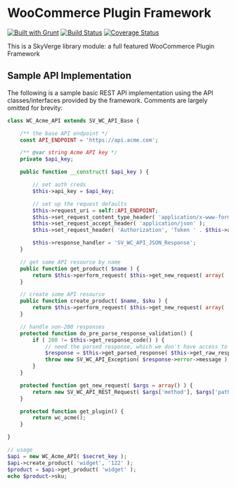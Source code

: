 # WooCommerce Plugin Framework

[![Built with Grunt](https://cdn.gruntjs.com/builtwith.png)](http://gruntjs.com/) [![Build Status](https://travis-ci.org/skyverge/wc-plugin-framework.svg?branch=master)](https://travis-ci.org/skyverge/wc-plugin-framework) [![Coverage Status](https://coveralls.io/repos/skyverge/wc-plugin-framework/badge.svg?branch=master&service=github)](https://coveralls.io/github/skyverge/wc-plugin-framework?branch=master)

This is a SkyVerge library module: a full featured WooCommerce Plugin Framework

## Sample API Implementation

The following is a sample basic REST API implementation using the API classes/interfaces provided by the framework. Comments are largely omitted for brevity:

```php
class WC_Acme_API extends SV_WC_API_Base {

	/** the base API endpoint */
	const API_ENDPOINT = 'https://api.acme.com';

	/** @var string Acme API key */
	private $api_key;

	public function __construct( $api_key ) {

		// set auth creds
		$this->api_key = $api_key;

		// set up the request defaults
		$this->request_uri = self::API_ENDPOINT;
		$this->set_request_content_type_header( 'application/x-www-form-urlencoded' );
		$this->set_request_accept_header( 'application/json' );
		$this->set_request_header( 'Authorization', 'Token ' . $this->api_key );

		$this->response_handler = 'SV_WC_API_JSON_Response';
	}

	// get some API resource by name
	public function get_product( $name ) {
		return $this->perform_request( $this->get_new_request( array( 'method' => 'GET', 'path' => '/products', 'params' => array( 'name' => $name ) ) ) );
	}

	// create some API resource
	public function create_product( $name, $sku ) {
		return $this->perform_request( $this->get_new_request( array( 'method' => 'POST', 'path' => '/products', 'params' => array( 'name' => $name, 'sku' => $sku ) ) ) );
	}

	// handle non-200 responses
	protected function do_pre_parse_response_validation() {
		if ( 200 != $this->get_response_code() ) {
			// need the parsed response, which we don't have access to yet
			$response = $this->get_parsed_response( $this->get_raw_response_body() );
			throw new SV_WC_API_Exception( $response->error->message );
		}
	}

	protected function get_new_request( $args = array() ) {
		return new SV_WC_API_REST_Request( $args['method'], $args['path'], $args['params'] );
	}

	protected function get_plugin() {
		return wc_acme();
	}

}

// usage
$api = new WC_Acme_API( $secret_key );
$api->create_product( 'widget', '122' );
$product = $api->get_product( 'widget' );
echo $product->sku;
```
